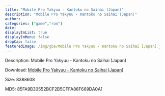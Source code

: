 ```yaml
---
title: "Mobile Pro Yakyuu - Kantoku no Saihai (Japan)"
description: "Mobile Pro Yakyuu - Kantoku no Saihai (Japan)"
author: 
categories: ["game","rom"]
date: 
displayInList: true
displayInMenu: false
dropCap: false
featuredImage: /img/gba/Mobile Pro Yakyuu - Kantoku no Saihai [Japan].jpg
---
```


Description: Mobile Pro Yakyuu - Kantoku no Saihai (Japan)

Download: <a style="text-decoration:underline;" href="https://mega.nz/#!DDJEhYSZ!rgceKVlMzpCnu6vkqPLprTgtYNwVd-YJeI9M_y9awyk" target = "_blank" rel = "nofollow" > Mobile Pro Yakyuu - Kantoku no Saihai (Japan)</a>

Size: 8388608

MD5: 85FA9B30552BCF2B5CFFA86F669DA0A1

